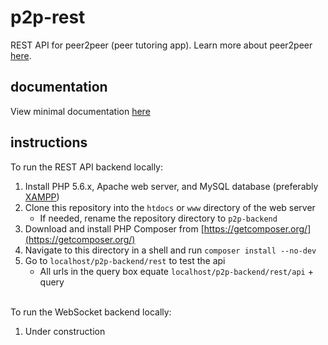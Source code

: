 # p2p-rest
REST API for peer2peer (peer tutoring app). Learn more about peer2peer [here](https://github.com/p2p-app/p2p-about).

## documentation
View minimal documentation [here](http://p2p.anuv.me/docs.txt)

## instructions
To run the REST API backend locally:
 1. Install PHP 5.6.x, Apache web server, and MySQL database (preferably [XAMPP](https://www.apachefriends.org/))
 2. Clone this repository into the `htdocs` or `www` directory of the web server
    - If needed, rename the repository directory to `p2p-backend`
 3. Download and install PHP Composer from [https://getcomposer.org/](https://getcomposer.org/)
 4. Navigate to this directory in a shell and run `composer install --no-dev`
 5. Go to `localhost/p2p-backend/rest` to test the api
    - All urls in the query box equate `localhost/p2p-backend/rest/api` + query

&nbsp;  
To run the WebSocket backend locally:
 1. Under construction
